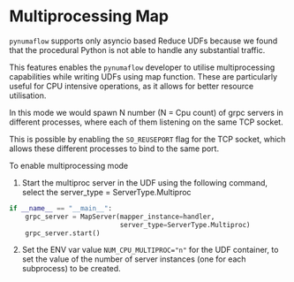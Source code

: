 # Multiprocessing Map

`pynumaflow` supports only asyncio based Reduce UDFs because we found that the procedural Python is not able to handle 
any substantial traffic.

This features enables the `pynumaflow` developer to utilise multiprocessing capabilities while 
writing UDFs using map function. These are particularly useful for CPU intensive operations,
as it allows for better resource utilisation.

In this mode we would spawn N number (N = Cpu count) of grpc servers in different processes, where each of them
listening on the same TCP socket. 

This is possible by enabling the `SO_REUSEPORT` flag for the TCP socket, which allows these different
processes to bind to the same port. 

To enable multiprocessing mode 

1) Start the multiproc server in the UDF using the following command, select the server_type = ServerType.Multiproc
```python
if __name__ == "__main__":
    grpc_server = MapServer(mapper_instance=handler,
                            server_type=ServerType.Multiproc)
    grpc_server.start()
```
2) Set the ENV var value `NUM_CPU_MULTIPROC="n"` for the UDF container,
to set the value of the number of server instances (one for each subprocess) to be created.